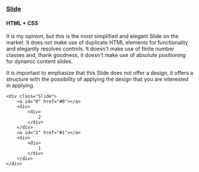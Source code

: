 ### [Slide](components/Slide)
#### HTML + CSS

It is my opinion, but this is the most simplified and elegant Slide on the market. It does not make use of duplicate HTML elements for functionality and elegantly resolves controls. It doesn't make use of finite number classes and, thank goodness, it doesn't make use of absolute positioning for dynamic content slides.

It is important to emphasize that this Slide does not offer a design, it offers a structure with the possibility of applying the design that you are interested in applying.

```
<div class="Slide">
    <a id="0" href="#0"></a>
    <div>
        <div>
            2
        </div>
    </div>
    <a id="1" href="#1"></a>
    <div>
        <div>
            1
        </div>
    </div>
</div>
```